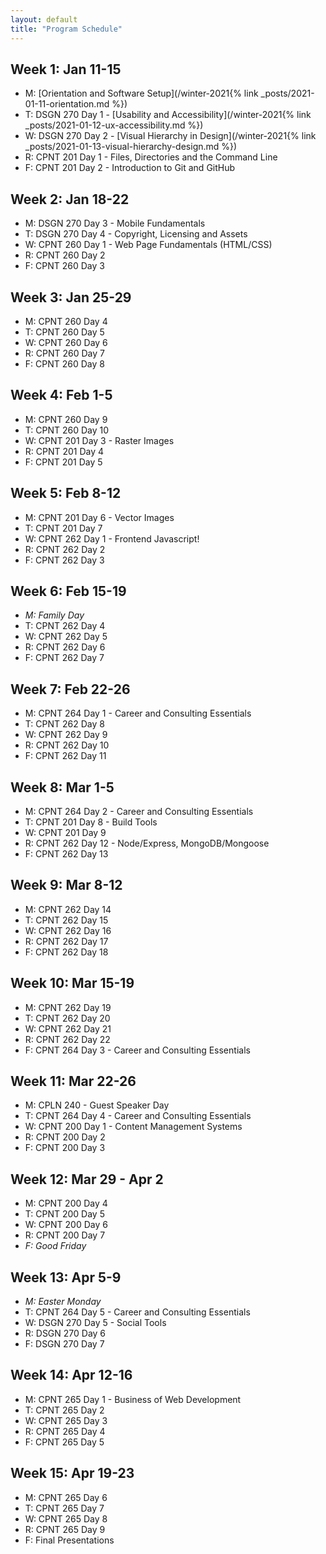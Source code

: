 ```yaml
---
layout: default
title: "Program Schedule"
---
```

## Week 1: Jan 11-15
- M: [Orientation and Software Setup](/winter-2021{% link _posts/2021-01-11-orientation.md %})
- T: DSGN 270 Day 1 - [Usability and Accessibility](/winter-2021{% link _posts/2021-01-12-ux-accessibility.md %})
- W: DSGN 270 Day 2 - [Visual Hierarchy in Design](/winter-2021{% link _posts/2021-01-13-visual-hierarchy-design.md %})
- R: CPNT 201 Day 1 - Files, Directories and the Command Line
- F: CPNT 201 Day 2 - Introduction to Git and GitHub

## Week 2: Jan 18-22
- M: DSGN 270 Day 3 - Mobile Fundamentals
- T: DSGN 270 Day 4 - Copyright, Licensing and Assets
- W: CPNT 260 Day 1 - Web Page Fundamentals (HTML/CSS)
- R: CPNT 260 Day 2
- F: CPNT 260 Day 3

## Week 3: Jan 25-29
- M: CPNT 260 Day 4
- T: CPNT 260 Day 5
- W: CPNT 260 Day 6
- R: CPNT 260 Day 7
- F: CPNT 260 Day 8

## Week 4: Feb 1-5
- M: CPNT 260 Day 9
- T: CPNT 260 Day 10
- W: CPNT 201 Day 3 - Raster Images
- R: CPNT 201 Day 4
- F: CPNT 201 Day 5

## Week 5: Feb 8-12
- M: CPNT 201 Day 6 - Vector Images
- T: CPNT 201 Day 7
- W: CPNT 262 Day 1 - Frontend Javascript!
- R: CPNT 262 Day 2
- F: CPNT 262 Day 3

## Week 6: Feb 15-19
- _M: Family Day_
- T: CPNT 262 Day 4
- W: CPNT 262 Day 5
- R: CPNT 262 Day 6
- F: CPNT 262 Day 7

## Week 7: Feb 22-26
- M: CPNT 264 Day 1 - Career and Consulting Essentials
- T: CPNT 262 Day 8
- W: CPNT 262 Day 9
- R: CPNT 262 Day 10
- F: CPNT 262 Day 11

## Week 8: Mar 1-5
- M: CPNT 264 Day 2 - Career and Consulting Essentials
- T: CPNT 201 Day 8 - Build Tools
- W: CPNT 201 Day 9
- R: CPNT 262 Day 12 - Node/Express, MongoDB/Mongoose
- F: CPNT 262 Day 13

## Week 9: Mar 8-12
- M: CPNT 262 Day 14
- T: CPNT 262 Day 15
- W: CPNT 262 Day 16
- R: CPNT 262 Day 17
- F: CPNT 262 Day 18

## Week 10: Mar 15-19
- M: CPNT 262 Day 19
- T: CPNT 262 Day 20
- W: CPNT 262 Day 21 
- R: CPNT 262 Day 22
- F: CPNT 264 Day 3 - Career and Consulting Essentials

## Week 11: Mar 22-26
- M: CPLN 240 - Guest Speaker Day 
- T: CPNT 264 Day 4 - Career and Consulting Essentials
- W: CPNT 200 Day 1 - Content Management Systems
- R: CPNT 200 Day 2
- F: CPNT 200 Day 3

## Week 12: Mar 29 - Apr 2
- M: CPNT 200 Day 4
- T: CPNT 200 Day 5
- W: CPNT 200 Day 6
- R: CPNT 200 Day 7
- _F: Good Friday_

## Week 13: Apr 5-9
- _M: Easter Monday_
- T: CPNT 264 Day 5 - Career and Consulting Essentials
- W: DSGN 270 Day 5 - Social Tools
- R: DSGN 270 Day 6
- F: DSGN 270 Day 7

## Week 14: Apr 12-16
- M: CPNT 265 Day 1 - Business of Web Development
- T: CPNT 265 Day 2
- W: CPNT 265 Day 3
- R: CPNT 265 Day 4
- F: CPNT 265 Day 5

## Week 15: Apr 19-23
- M: CPNT 265 Day 6
- T: CPNT 265 Day 7
- W: CPNT 265 Day 8
- R: CPNT 265 Day 9
- F: Final Presentations
